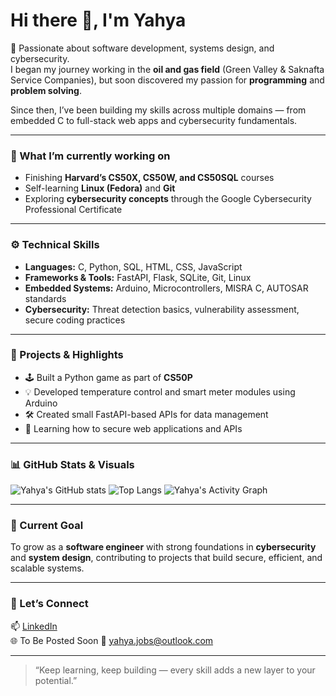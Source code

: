 # Hi there 👋, I'm Yahya  

🚀 Passionate about software development, systems design, and cybersecurity.  
I began my journey working in the **oil and gas field** (Green Valley & Saknafta Service Companies), but soon discovered my passion for **programming** and **problem solving**.  

Since then, I’ve been building my skills across multiple domains — from embedded C to full-stack web apps and cybersecurity fundamentals.  

---

### 🧠 What I’m currently working on
- Finishing **Harvard’s CS50X, CS50W, and CS50SQL** courses  
- Self-learning **Linux (Fedora)** and **Git**  
- Exploring **cybersecurity concepts** through the Google Cybersecurity Professional Certificate  

---

### ⚙️ Technical Skills
- **Languages:** C, Python, SQL, HTML, CSS, JavaScript  
- **Frameworks & Tools:** FastAPI, Flask, SQLite, Git, Linux  
- **Embedded Systems:** Arduino, Microcontrollers, MISRA C, AUTOSAR standards  
- **Cybersecurity:** Threat detection basics, vulnerability assessment, secure coding practices  

---

### 🧩 Projects & Highlights
- 🕹️ Built a Python game as part of **CS50P**
- 💡 Developed temperature control and smart meter modules using Arduino  
- 🛠️ Created small FastAPI-based APIs for data management  
- 🔐 Learning how to secure web applications and APIs  

---

### 📊 GitHub Stats & Visuals

![Yahya's GitHub stats](https://github-readme-stats.vercel.app/api?username=yzes95&show_icons=true&theme=radical) ![Top Langs](https://github-readme-stats.vercel.app/api/top-langs/?username=yzes95&layout=compact&theme=radical) 
![Yahya's Activity Graph](https://github-readme-activity-graph.vercel.app/graph?username=yzes95&bg_color=0d1117&color=ffffff&line=00e676&point=1abc9c&area=true&hide_border=true)

---

### 🌱 Current Goal
To grow as a **software engineer** with strong foundations in **cybersecurity** and **system design**, contributing to projects that build secure, efficient, and scalable systems.

---

### 💬 Let’s Connect
📫 [LinkedIn](https://www.linkedin.com/in/YOUR_LINKEDIN)  
🌐 To Be Posted Soon
📧 yahya.jobs@outlook.com  

---

> “Keep learning, keep building — every skill adds a new layer to your potential.”
